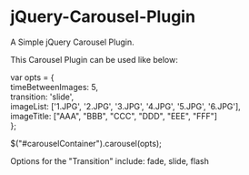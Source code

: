 jQuery-Carousel-Plugin
======================

A Simple jQuery Carousel Plugin. 

This Carousel Plugin can be used like below:

var opts = {<br>
timeBetweenImages: 5,<br>
    transition: 'slide',<br>
    imageList: ['1.JPG', '2.JPG', '3.JPG', '4.JPG', '5.JPG', '6.JPG'],<br>
    imageTitle: ["AAA", "BBB", "CCC", "DDD", "EEE", "FFF"]<br>
};

$("#carouselContainer").carousel(opts);


Options for the "Transition" include: fade, slide, flash
